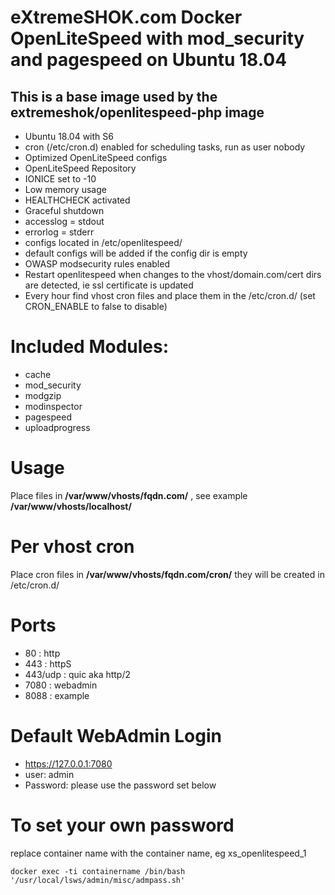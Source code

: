 # eXtremeSHOK.com Docker OpenLiteSpeed with mod_security and pagespeed on Ubuntu 18.04

## This is a base image used by the extremeshok/openlitespeed-php image

* Ubuntu 18.04 with S6
* cron (/etc/cron.d) enabled for scheduling tasks, run as user nobody
* Optimized OpenLiteSpeed configs
* OpenLiteSpeed Repository
* IONICE set to -10
* Low memory usage
* HEALTHCHECK activated
* Graceful shutdown
* accesslog = stdout
* errorlog = stderr
* configs located in /etc/openlitespeed/
* default configs will be added if the config dir is empty
* OWASP modsecurity rules enabled
* Restart openlitespeed when changes to the vhost/domain.com/cert dirs are detected, ie ssl certificate is updated
* Every hour find vhost cron files and place them in the /etc/cron.d/ (set CRON_ENABLE to false to disable)

# Included Modules:
* cache
* mod_security
* modgzip
* modinspector
* pagespeed
* uploadprogress

# Usage
Place files in **/var/www/vhosts/fqdn.com/** , see example **/var/www/vhosts/localhost/**

# Per vhost cron
Place cron files in **/var/www/vhosts/fqdn.com/cron/** they will be created in /etc/cron.d/


# Ports
* 80 : http
* 443 : httpS
* 443/udp : quic aka http/2
* 7080 : webadmin
* 8088 : example

# Default WebAdmin Login
* https://127.0.0.1:7080
* user: admin
* Password: please use the password set below

# To set your own password
replace container name with the container name, eg xs_openlitespeed_1
```
docker exec -ti containername /bin/bash '/usr/local/lsws/admin/misc/admpass.sh'
```
